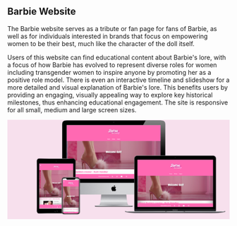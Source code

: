 ## Barbie Website

The Barbie website serves as a tribute or fan page for fans of Barbie, as well as for individuals interested in brands that focus on empowering women to be their best, much like the character of the doll itself.

Users of this website can find educational content about Barbie's lore, with a focus of how Barbie has evolved to represent diverse roles for women including transgender women to inspire anyone by promoting her as a positive role model. There is even an interactive timeline and slideshow for a more detailed and visual explanation of Barbie's lore. This benefits users by providing an engaging, visually appealing way to explore key historical milestones, thus enhancing educational engagement. The site is responsive for all small, medium and large screen sizes. 

![Website-mockup-image](assets/images/website-mockup.png)

